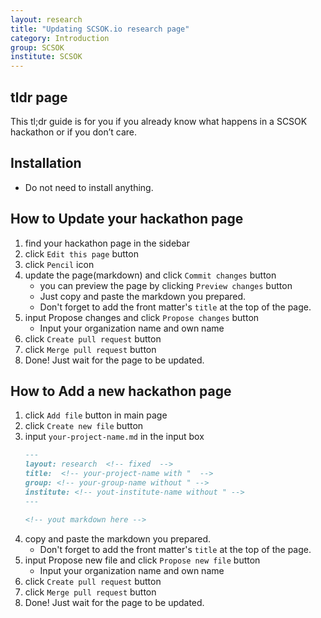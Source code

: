 ```yaml
---
layout: research
title: "Updating SCSOK.io research page"
category: Introduction
group: SCSOK
institute: SCSOK
---
```


## tldr page
This tl;dr guide is for you if you already know what happens in a SCSOK hackathon or if you don’t care.

## Installation
- Do not need to install anything.

## How to Update your hackathon page
1. find your hackathon page in the sidebar
2. click `Edit this page` button
3. click `Pencil` icon
4. update the page(markdown) and click `Commit changes` button
    - you can preview the page by clicking `Preview changes` button
    - Just copy and paste the markdown you prepared.
    - Don't forget to add the front matter's `title` at the top of the page.
5. input Propose changes and click `Propose changes` button
    - Input your organization name and own name
6. click `Create pull request` button
7. click `Merge pull request` button
8. Done! Just wait for the page to be updated.

## How to Add a new hackathon page
1. click `Add file` button in main page
2. click `Create new file` button
3. input `your-project-name.md` in the input box
    ```markdown
    ---
    layout: research  <!-- fixed  -->
    title:  <!-- your-project-name with "  -->
    group: <!-- your-group-name without " -->
    institute: <!-- yout-institute-name without " -->
    ---

    <!-- yout markdown here -->
    ```
4. copy and paste the markdown you prepared.
    - Don't forget to add the front matter's `title` at the top of the page.
5. input Propose new file and click `Propose new file` button
    - Input your organization name and own name
6. click `Create pull request` button
7. click `Merge pull request` button
8. Done! Just wait for the page to be updated.

